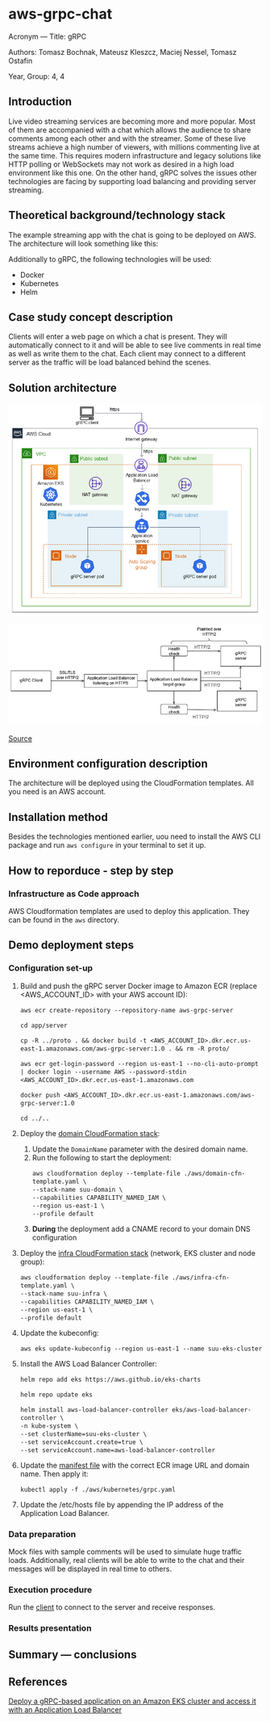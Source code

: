 # aws-grpc-chat

Acronym &mdash; Title: gRPC

Authors: Tomasz Bochnak, Mateusz Kleszcz, Maciej Nessel, Tomasz Ostafin

Year, Group: 4, 4

## Introduction
Live video streaming services are becoming more and more popular. Most of them are accompanied with a chat which allows the audience to share comments among each other and with the streamer. Some of these live streams achieve a high number of viewers, with millions commenting live at the same time. This requires modern infrastructure and legacy solutions like HTTP polling or WebSockets may not work as desired in a high load environment like this one. On the other hand, gRPC solves the issues other technologies are facing by supporting load balancing and providing server streaming.

## Theoretical background/technology stack
The example streaming app with the chat is going to be deployed on AWS. The architecture will look something like this:

Additionally to gRPC, the following technologies will be used:
- Docker
- Kubernetes
- Helm

## Case study concept description
Clients will enter a web page on which a chat is present. They will automatically connect to it and will be able to see live comments in real time as well as write them to the chat. Each client may connect to a different server as the traffic will be load balanced behind the scenes.

## Solution architecture
![aws architecture](./docs/aws-architecture.png "AWS Architecture")

![workflow](./docs/workflow.png "Workflow")

[Source](https://docs.aws.amazon.com/prescriptive-guidance/latest/patterns/deploy-a-grpc-based-application-on-an-amazon-eks-cluster-and-access-it-with-an-application-load-balancer.html#deploy-a-grpc-based-application-on-an-amazon-eks-cluster-and-access-it-with-an-application-load-balancer-architecture)

## Environment configuration description
The architecture will be deployed using the CloudFormation templates. All you need is an AWS account.

## Installation method
Besides the technologies mentioned earlier, uou need to install the AWS CLI package and run `aws configure` in your terminal to set it up.

## How to reporduce - step by step
### Infrastructure as Code approach
AWS Cloudformation templates are used to deploy this application. They can be found in the `aws` directory.

## Demo deployment steps
### Configuration set-up
1. Build and push the gRPC server Docker image to Amazon ECR (replace <AWS_ACCOUNT_ID> with your AWS account ID):
    ```
    aws ecr create-repository --repository-name aws-grpc-server
    ```
    ```
    cd app/server
    ```
    ```
    cp -R ../proto . && docker build -t <AWS_ACCOUNT_ID>.dkr.ecr.us-east-1.amazonaws.com/aws-grpc-server:1.0 . && rm -R proto/
    ```
    ```
    aws ecr get-login-password --region us-east-1 --no-cli-auto-prompt | docker login --username AWS --password-stdin <AWS_ACCOUNT_ID>.dkr.ecr.us-east-1.amazonaws.com
    ```
    ```
    docker push <AWS_ACCOUNT_ID>.dkr.ecr.us-east-1.amazonaws.com/aws-grpc-server:1.0
    ```

    ```
    cd ../..
    ```

2. Deploy the [domain CloudFormation stack](./aws/domain-cfn-template.yaml):
    1. Update the `DomainName` parameter with the desired domain name.
    2. Run the following to start the deployment:
        ```
        aws cloudformation deploy --template-file ./aws/domain-cfn-template.yaml \
        --stack-name suu-domain \
        --capabilities CAPABILITY_NAMED_IAM \
        --region us-east-1 \
        --profile default
        ```
    3. **During** the deployment add a CNAME record to your domain DNS configuration
        

3. Deploy the [infra CloudFormation stack](./aws/infra-cfn-template.yaml) (network, EKS cluster and node group):
    ```
    aws cloudformation deploy --template-file ./aws/infra-cfn-template.yaml \
    --stack-name suu-infra \
    --capabilities CAPABILITY_NAMED_IAM \
    --region us-east-1 \
    --profile default
    ```

4. Update the kubeconfig:
    ```
    aws eks update-kubeconfig --region us-east-1 --name suu-eks-cluster
    ```

5. Install the AWS Load Balancer Controller:
    ```
    helm repo add eks https://aws.github.io/eks-charts
    ```
    ```
    helm repo update eks
    ```
    ```
    helm install aws-load-balancer-controller eks/aws-load-balancer-controller \
    -n kube-system \
    --set clusterName=suu-eks-cluster \
    --set serviceAccount.create=true \
    --set serviceAccount.name=aws-load-balancer-controller 
    ```

6. Update the [manifest file](./aws/kubernetes/grpc.yaml) with the correct ECR image URL and domain name. Then apply it:
    ```
    kubectl apply -f ./aws/kubernetes/grpc.yaml
    ```

7. Update the /etc/hosts file by appending the IP address of the Application Load Balancer.

### Data preparation
Mock files with sample comments will be used to simulate huge traffic loads. Additionally, real clients will be able to write to the chat and their messages will be displayed in real time to others.

### Execution procedure
Run the [client](./app/helloworld_client_ssl.py) to connect to the server and receive responses.

### Results presentation

## Summary &mdash; conclusions

## References
[Deploy a gRPC-based application on an Amazon EKS cluster and access it with an Application Load Balancer](https://docs.aws.amazon.com/prescriptive-guidance/latest/patterns/deploy-a-grpc-based-application-on-an-amazon-eks-cluster-and-access-it-with-an-application-load-balancer.html)
